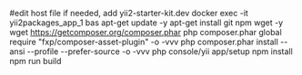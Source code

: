 #edit host file if needed, add yii2-starter-kit.dev
docker exec -it yii2packages_app_1 bas
apt-get update -y
apt-get install git npm wget -y
wget https://getcomposer.org/composer.phar
php composer.phar global require "fxp/composer-asset-plugin" -o -vvv
php composer.phar install --ansi --profile --prefer-source -o -vvv
php console/yii app/setup
npm install
npm run build